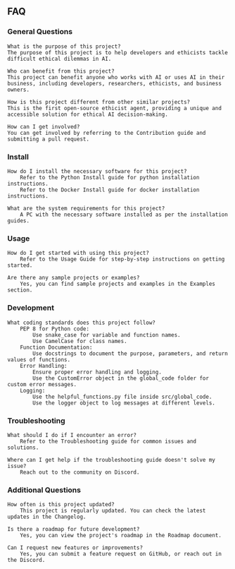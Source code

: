 ## FAQ

### General Questions

    What is the purpose of this project?
    The purpose of this project is to help developers and ethicists tackle difficult ethical dilemmas in AI.

    Who can benefit from this project?
    This project can benefit anyone who works with AI or uses AI in their business, including developers, researchers, ethicists, and business owners.

    How is this project different from other similar projects?
    This is the first open-source ethicist agent, providing a unique and accessible solution for ethical AI decision-making.

    How can I get involved?
    You can get involved by referring to the Contribution guide and submitting a pull request.

### Install

    How do I install the necessary software for this project?
        Refer to the Python Install guide for python installation instructions.
        Refer to the Docker Install guide for docker installation instructions.

    What are the system requirements for this project?
        A PC with the necessary software installed as per the installation guides.

### Usage

    How do I get started with using this project?
        Refer to the Usage Guide for step-by-step instructions on getting started.

    Are there any sample projects or examples?
        Yes, you can find sample projects and examples in the Examples section.

### Development

    What coding standards does this project follow?
        PEP 8 for Python code:
            Use snake_case for variable and function names.
            Use CamelCase for class names.
        Function Documentation:
            Use docstrings to document the purpose, parameters, and return values of functions.
        Error Handling:
            Ensure proper error handling and logging.
            Use the CustomError object in the global_code folder for custom error messages.
        Logging:
            Use the helpful_functions.py file inside src/global_code.
            Use the logger object to log messages at different levels.

### Troubleshooting

    What should I do if I encounter an error?
        Refer to the Troubleshooting guide for common issues and solutions.

    Where can I get help if the troubleshooting guide doesn't solve my issue?
        Reach out to the community on Discord.

### Additional Questions

    How often is this project updated?
        This project is regularly updated. You can check the latest updates in the Changelog.

    Is there a roadmap for future development?
        Yes, you can view the project's roadmap in the Roadmap document.

    Can I request new features or improvements?
        Yes, you can submit a feature request on GitHub, or reach out in the Discord.